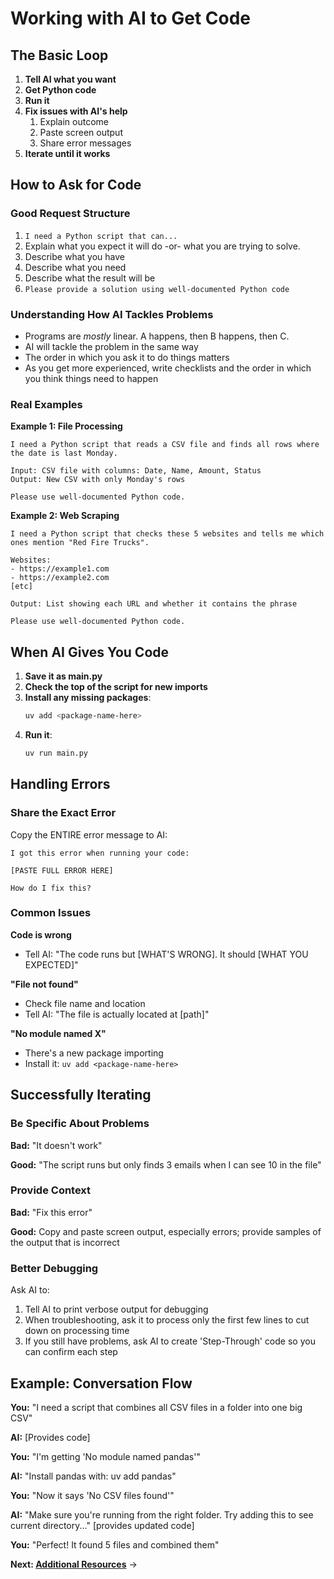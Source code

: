 # Working with AI to Get Code

## The Basic Loop

1. **Tell AI what you want**
2. **Get Python code**
3. **Run it**
4. **Fix issues with AI's help**
   1. Explain outcome
   2. Paste screen output
   3. Share error messages
5. **Iterate until it works**

## How to Ask for Code

### Good Request Structure

1. `I need a Python script that can...`
2. Explain what you expect it will do -or- what you are trying to solve.
3. Describe what you have
4. Describe what you need
5. Describe what the result will be
6. `Please provide a solution using well-documented Python code`

### Understanding How AI Tackles Problems

- Programs are _mostly_ linear. A happens, then B happens, then C.
- AI will tackle the problem in the same way
- The order in which you ask it to do things matters
- As you get more experienced, write checklists and the order in which you think things need to happen

### Real Examples

**Example 1: File Processing**
```
I need a Python script that reads a CSV file and finds all rows where the date is last Monday.

Input: CSV file with columns: Date, Name, Amount, Status
Output: New CSV with only Monday's rows

Please use well-documented Python code.
```

**Example 2: Web Scraping**
```
I need a Python script that checks these 5 websites and tells me which ones mention "Red Fire Trucks".

Websites:
- https://example1.com
- https://example2.com
[etc]

Output: List showing each URL and whether it contains the phrase

Please use well-documented Python code.
```

## When AI Gives You Code

1. **Save it as main.py**
2. **Check the top of the script for new imports**
3. **Install any missing packages**:
   ```bash
   uv add <package-name-here>
   ```
4. **Run it**:
   ```bash
   uv run main.py
   ```
   
## Handling Errors

### Share the Exact Error

Copy the ENTIRE error message to AI:

```
I got this error when running your code:

[PASTE FULL ERROR HERE]

How do I fix this?
```

### Common Issues

**Code is wrong**
- Tell AI: "The code runs but [WHAT'S WRONG]. It should [WHAT YOU EXPECTED]"

**"File not found"**
- Check file name and location
- Tell AI: "The file is actually located at [path]"

**"No module named X"**
- There's a new package importing
- Install it: `uv add <package-name-here>`
## Successfully Iterating

### Be Specific About Problems

**Bad:** "It doesn't work"

**Good:** "The script runs but only finds 3 emails when I can see 10 in the file"

### Provide Context

**Bad:** "Fix this error"

**Good:** Copy and paste screen output, especially errors; provide samples of the output that is incorrect

### Better Debugging

Ask AI to:
1. Tell AI to print verbose output for debugging
2. When troubleshooting, ask it to process only the first few lines to cut down on processing time
3. If you still have problems, ask AI to create 'Step-Through' code so you can confirm each step

## Example: Conversation Flow

**You:** "I need a script that combines all CSV files in a folder into one big CSV"

**AI:** [Provides code]

**You:** "I'm getting 'No module named pandas'"

**AI:** "Install pandas with: uv add pandas"

**You:** "Now it says 'No CSV files found'"

**AI:** "Make sure you're running from the right folder. Try adding this to see current directory..." [provides updated code]

**You:** "Perfect! It found 5 files and combined them"

**Next: [Additional Resources](additional-tools-and-resources.md)** →